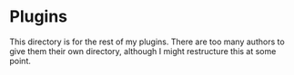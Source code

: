 # Plugins
This directory is for the rest of my plugins. There are too many authors to give
them their own directory, although I might restructure this at some point.
